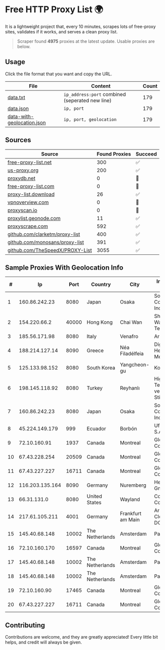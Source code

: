 
# Free HTTP Proxy List 🌍

It is a lightweight project that, every 10 minutes, scrapes lots of free-proxy sites, validates if it works, and serves a clean proxy list.


> Scraper found **4975** proxies at the latest update. Usable proxies are below.

## Usage

Click the file format that you want and copy the URL.


|File|Content|Count|
|----|-------|-----|
|[data.txt](https://raw.githubusercontent.com/themiralay/Proxy-List-World/master/data.txt)|`ip_address:port` combined (seperated new line)|179|
|[data.json](https://raw.githubusercontent.com/themiralay/Proxy-List-World/master/data.json)|`ip, port`|179|
|[data-with-geolocation.json](https://raw.githubusercontent.com/themiralay/Proxy-List-World/master/data-with-geolocation.json)|`ip, port, geolocation`|179|

## Sources

|Source|Found Proxies|Succeed|
|------|-------------|-------|
|[free-proxy-list.net](https://free-proxy-list.net)|300|✅|
|[us-proxy.org](https://www.us-proxy.org)|200|✅|
|[proxydb.net](http://proxydb.net)|0|🚫|
|[free-proxy-list.com](https://free-proxy-list.com/?page=&port=&type%5B%5D=http&type%5B%5D=https&up_time=0&search=Search)|0|🚫|
|[proxy-list.download](https://www.proxy-list.download/HTTP)|26|✅|
|[vpnoverview.com](https://vpnoverview.com/privacy/anonymous-browsing/free-proxy-servers)|0|🚫|
|[proxyscan.io](https://www.proxyscan.io)|0|🚫|
|[proxylist.geonode.com](https://proxylist.geonode.com/api/proxy-list?limit=300&page=1&sort_by=lastChecked&sort_type=desc&protocols=http,https)|11|✅|
|[proxyscrape.com](https://api.proxyscrape.com/v2/?request=displayproxies&protocol=http&timeout=10000&country=all&ssl=all&anonymity=all)|592|✅|
|[github.com/clarketm/proxy-list](https://raw.githubusercontent.com/clarketm/proxy-list/master/proxy-list-raw.txt)|400|✅|
|[github.com/monosans/proxy-list](https://raw.githubusercontent.com/monosans/proxy-list/main/proxies/http.txt)|391|✅|
|[github.com/TheSpeedX/PROXY-List](https://raw.githubusercontent.com/TheSpeedX/PROXY-List/master/http.txt)|3055|✅|


## Sample Proxies With Geolocation Info

|#|Ip|Port|Country|City|Internet Service Provider|
|-|--|----|-------|----|-------------------------|
|1|160.86.242.23|8080|Japan|Osaka|Sony Network Communications Inc|
|2|154.220.66.2|40000|Hong Kong|Chai Wan|Shenzhen Wanghu Technology Co|
|3|185.56.171.98|8080|Italy|Venafro|Armada WAN2|
|4|188.214.127.14|8090|Greece|Néa Filadélfeia|Digital Realty Hellas Single Member S.A|
|5|125.133.98.152|8080|South Korea|Yangcheon-gu|Korea Telecom|
|6|198.145.118.92|8080|Turkey|Reyhanlı|High Speed Telekomunikasyon ve Hab. Hiz. Ltd. Sti.|
|7|160.86.242.23|8080|Japan|Osaka|Sony Network Communications Inc|
|8|45.224.149.179|999|Ecuador|Borbón|Ufinet Panama S.A.|
|9|72.10.160.91|1937|Canada|Montreal|GloboTech Communications|
|10|67.43.228.254|20509|Canada|Montreal|GloboTech Communications|
|11|67.43.227.227|16711|Canada|Montreal|GloboTech Communications|
|12|116.203.135.164|8090|Germany|Nuremberg|Hetzner Online GmbH|
|13|66.31.131.0|8080|United States|Wayland|Comcast Cable Communications|
|14|217.61.105.211|4001|Germany|Frankfurt am Main|Aruba GmbH Cloud Network DC05|
|15|145.40.68.148|10002|The Netherlands|Amsterdam|Packet Host, Inc.|
|16|72.10.160.170|16597|Canada|Montreal|GloboTech Communications|
|17|145.40.68.148|10002|The Netherlands|Amsterdam|Packet Host, Inc.|
|18|145.40.68.148|10002|The Netherlands|Amsterdam|Packet Host, Inc.|
|19|72.10.160.90|17465|Canada|Montreal|GloboTech Communications|
|20|67.43.227.227|16711|Canada|Montreal|GloboTech Communications|



## Contributing

Contributions are welcome, and they are greatly appreciated! Every
little bit helps, and credit will always be given.

